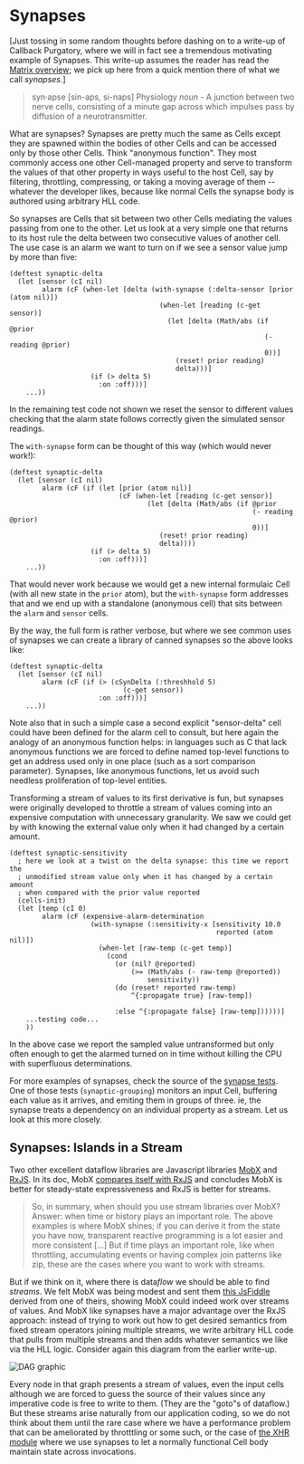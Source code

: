 # Synapses

[Just tossing in some random thoughts before dashing on to a write-up of Callback Purgatory, where we will in fact see a tremendous motivating example of Synapses. This write-up assumes the reader has read the [Matrix overview](https://github.com/kennytilton/tag/blob/master/cljs/README.md); we pick up here from a quick mention there of what we call *synapses*.]

> syn·apse [sin-aps, si-naps] Physiology *noun* - A junction between two nerve cells, consisting of a minute gap across which impulses pass by diffusion of a neurotransmitter.

What are synapses? Synapses are pretty much the same as Cells except they are spawned within the bodies of other Cells and can be accessed only by those other Cells. Think "anonymous function". They most commonly access one other Cell-managed property and serve to transform the values of that other property in ways useful to the host Cell, say by filtering, throttling, compressing, or taking a moving average of them -- whatever the developer likes, because like normal Cells the synapse body is authored using arbitrary HLL code.

So synapses are Cells that sit between two other Cells mediating the values passing from one to the other. Let us look at a very simple one that returns to its host rule the delta between two consecutive values of another cell. The use case is an alarm we want to turn on if we see a sensor value jump by more than five:
````
(deftest synaptic-delta
  (let [sensor (cI nil)
        alarm (cF (when-let [delta (with-synapse (:delta-sensor [prior (atom nil)])
                                     (when-let [reading (c-get sensor)]
                                       (let [delta (Math/abs (if @prior
                                                               (- reading @prior)
                                                               0))]
                                         (reset! prior reading)
                                         delta)))]
                    (if (> delta 5)
                      :on :off)))]
    ...))
````
In the remaining test code not shown we reset the sensor to different values checking that the alarm state follows correctly given the simulated sensor readings. 

The `with-synapse` form can be thought of this way (which would never work!):
````
(deftest synaptic-delta
  (let [sensor (cI nil)
        alarm (cF (if (let [prior (atom nil)]
                           (cF (when-let [reading (c-get sensor)]
                                  (let [delta (Math/abs (if @prior
                                                            (- reading @prior)
                                                            0))]
                                     (reset! prior reading)
                                     delta))))
                    (if (> delta 5)
                      :on :off)))]
    ...))
````
That would never work because we would get a new internal formulaic Cell (with all new state in the `prior` atom), but the `with-synapse` form addresses that and we end up with a standalone (anonymous cell) that sits between the `alarm` and `sensor` cells. 

By the way, the full form is rather verbose, but where we see common uses of synapses we can create a library of canned synapses so the above looks like:
````
(deftest synaptic-delta
  (let [sensor (cI nil)
        alarm (cF (if (> (cSynDelta (:threshhold 5)
                            (c-get sensor))
                      :on :off)))]
    ...))
````
Note also that in such a simple case a second explicit "sensor-delta" cell could have been defined for the alarm cell to consult, but here again the analogy of an anonymous function helps: in languages such as C that lack anonymous functions we are forced to define named top-level functions to get an address used only in one place (such as a sort comparison parameter). Synapses, like anonymous functions, let us avoid such needless proliferation of top-level entities.

Transforming a stream of values to its first derivative is fun, but synapses were originally developed to throttle a stream of values coming into an expensive computation with unnecessary granularity. We saw we could get by with knowing the external value only when it had changed by a certain amount.
````
(deftest synaptic-sensitivity
  ; here we look at a twist on the delta synapse: this time we report the
  ; unmodified stream value only when it has changed by a certain amount
  ; when compared with the prior value reported
  (cells-init)
  (let [temp (cI 0)
        alarm (cF (expensive-alarm-determination
                    (with-synapse (:sensitivity-x [sensitivity 10.0
                                                   reported (atom nil)]) 
                      (when-let [raw-temp (c-get temp)]
                        (cond
                          (or (nil? @reported)
                              (>= (Math/abs (- raw-temp @reported))
                                  sensitivity))
                          (do (reset! reported raw-temp)
                              ^{:propagate true} [raw-temp])
                          
                          :else ^{:propagate false} [raw-temp])))))]
    ...testing code...
    ))
````
In the above case we report the sampled value untransformed but only often enough to get the alarmed turned on in time without killing the CPU with superfluous determinations.

For more examples of synapses, check the source of the [synapse tests](https://github.com/kennytilton/matrix/blob/master/cljs/test/tiltontec/cell/synapse_test.cljc). One of those tests (`synaptic-grouping`) monitors an input Cell, buffering each value as it arrives, and emiting them in groups of three. ie, the synapse treats a dependency on an individual property as a stream. Let us look at this more closely.

## Synapses: Islands in a Stream
Two other excellent dataflow libraries are Javascript libraries [MobX](https://github.com/mobxjs/mobx) and [RxJS](https://github.com/Reactive-Extensions/RxJS). In its doc, MobX [compares itself with RxJS](https://github.com/mobxjs/mobx/wiki/Mobx-vs-Reactive-Stream-Libraries-%28RxJS,-Bacon,-etc%29) and concludes MobX is better for steady-state expressiveness and RxJS is better for streams.

> So, in summary, when should you use stream libraries over MobX? Answer: when time or history plays an important role. The above examples is where MobX shines; if you can derive it from the state you have now, transparent reactive programming is a lot easier and more consistent [...] But if time plays an important role, like when throttling, accumulating events or having complex join patterns like zip, these are the cases where you want to work with streams.

But if we think on it, where there is data*flow* we should be able to find *streams*. We felt MobX was being modest and sent them [this JsFiddle](https://jsfiddle.net/kennytilton/s7mp43tr/) derived from one of theirs, showing MobX could indeed work over streams of values. And MobX like synapses have a major advantage over the RxJS approach: instead of trying to work out how to get desired semantics from fixed stream operators joining multiple streams, we write arbitrary HLL code that pulls from multiple streams and then adds whatever semantics we like via the HLL logic. Consider again this diagram from the earlier write-up.

![DAG graphic](https://github.com/kennytilton/matrix/blob/master/cljs/resources/Directed_acyclic_graph.png) 

Every node in that graph presents a stream of values, even the input cells although we are forced to guess the source of their values since any imperative code is free to write to them. (They are the "goto"s of dataflow.) But these streams arise naturally from our application coding, so we do not think about them until the rare case where we have a performance problem that can be ameliorated by throtttling or some such, or the case of [the XHR module](https://github.com/kennytilton/xhr/blob/master/cljs/XHR.md) where we use synapses to let a normally functional Cell body maintain state across invocations.




